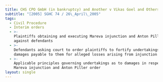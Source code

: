 ```yaml
---
title: CHS CPO GmbH (in bankruptcy) and Another v Vikas Goel and Others
subtitle: "[2005] SGHC 74 / 26\_April\_2005"
tags:
  - Civil Procedure
  - Interim orders
  - >-
    Plaintiffs obtaining and executing Mareva injunction and Anton Piller order
    against defendants
  - >-
    Defendants asking court to order plaintiffs to fortify undertakings as to
    damages payable to them for alleged losses arising from injunction and order
  - >-
    Applicable principles governing undertakings as to damages in respect of
    Mareva injunction and Anton Piller order
layout: single
---
```


